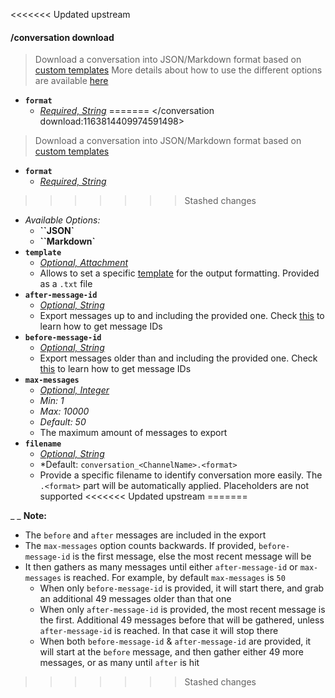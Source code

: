 <<<<<<< Updated upstream
#### /conversation download
> Download a conversation into JSON/Markdown format based on [custom templates](<LINK_TO_EXPORT_TEMPLATE>)
> More details about how to use the different options are available [here](<LINK_TO_EXPORT_OPTIONS>)
- **`format`**
  - *[Required, String](proompter-documentation/guides/Quickstart/Slash%20Commands.md####String)*
=======
</conversation download:1163814409974591498>
> Download a conversation into JSON/Markdown format based on [custom templates](<https://discord.com/channels/1100933695986208849/1164336383679275088>)
- __**`format`**__
  - *[Required, String](<https://discord.com/channels/1100933695986208849/1139918131737923614/1149278889156296724>)*
>>>>>>> Stashed changes
  - *Available Options:*
	- __**``JSON`**__
	- __**``Markdown`**__
- __**`template`**__
  - *[Optional, Attachment](<https://discord.com/channels/1100933695986208849/1139918131737923614/1149278889156296724>)*
  - Allows to set a specific [template](<https://discord.com/channels/1100933695986208849/1164336383679275088>) for the output formatting. Provided as a `.txt` file
- __**`after-message-id`**__
  - *[Optional, String](<https://discord.com/channels/1100933695986208849/1139918131737923614/1149278889156296724>)*
  - Export messages up to and including the provided one. Check [this](https://discord.com/channels/1100933695986208849/1149283993548759090) to learn how to get message IDs
- __**`before-message-id`**__
  - *[Optional, String](<https://discord.com/channels/1100933695986208849/1139918131737923614/1149278889156296724>)*
  - Export messages older than and including the provided one. Check [this](https://discord.com/channels/1100933695986208849/1149283993548759090) to learn how to get message IDs
- __**`max-messages`**__
  - *[Optional, Integer](<https://discord.com/channels/1100933695986208849/1139918131737923614/1149278889156296724>)*
  - *Min: 1*
  - *Max: 10000*
  - *Default: 50*
  - The maximum amount of messages to export
- __**`filename`**__
  - *[Optional, String](<https://discord.com/channels/1100933695986208849/1139918131737923614/1149278889156296724>)*
  - *Default: `conversation_<ChannelName>.<format>`
  - Provide a specific filename to identify conversation more easily. The `.<format>` part will be automatically applied. Placeholders are not supported
<<<<<<< Updated upstream
=======


_ _
**Note:**
- The `before` and `after` messages are included in the export
- The `max-messages` option counts backwards. If provided, `before-message-id` is the first message, else the most recent message will be
- It then gathers as many messages until either `after-message-id` or `max-messages` is reached. For example, by default `max-messages` is `50`
  - When only `before-message-id` is provided, it will start there, and grab an additional 49 messages older than that one
  - When only `after-message-id` is provided, the most recent message is the first. Additional 49 messages before that will be gathered, unless `after-message-id` is reached. In that case it will stop there
  - When both `before-message-id` & `after-message-id` are provided, it will start at the `before` message, and then gather either 49 more messages, or as many until `after` is hit
>>>>>>> Stashed changes
